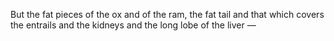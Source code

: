 But the fat pieces of the ox and of the ram, the fat tail and that which covers the entrails and the kidneys and the long lobe of the liver —
